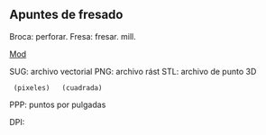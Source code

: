 ## Apuntes de fresado

Broca: perforar. 
Fresa: fresar. mill.

 [Mod](http://mods.cba.mit.edu/)
 
 SUG: archivo vectorial
 PNG: archivo rást
 STL: archivo de punto 3D
 
     (pixeles)   (cuadrada)
 PPP: puntos por pulgadas
 
 DPI: 

